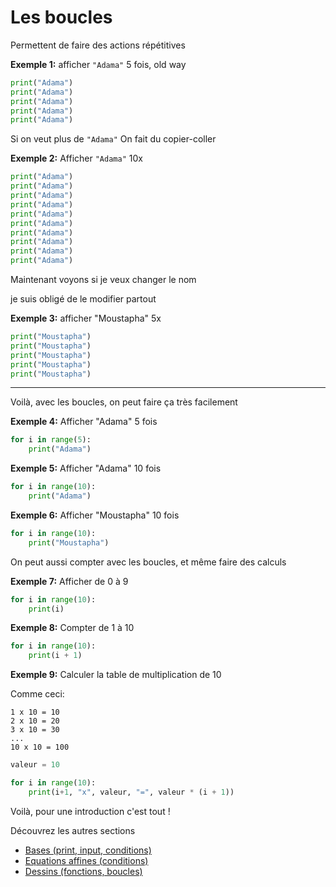 # Les boucles
Permettent de faire des actions répétitives

**Exemple 1:**  afficher `"Adama"` 5 fois, old way

```py
print("Adama")
print("Adama")
print("Adama")
print("Adama")
print("Adama")
```

Si on veut plus de `"Adama"` On fait du copier-coller

**Exemple 2:** Afficher `"Adama"` 10x

```py
print("Adama")
print("Adama")
print("Adama")
print("Adama")
print("Adama")
print("Adama")
print("Adama")
print("Adama")
print("Adama")
print("Adama")
```

Maintenant voyons si je veux changer le nom

je suis obligé de le modifier partout

**Exemple 3:**  afficher "Moustapha" 5x

```py
print("Moustapha")
print("Moustapha")
print("Moustapha")
print("Moustapha")
print("Moustapha")
```

<hr>

Voilà, avec les boucles, on peut faire ça très facilement

**Exemple 4:** Afficher "Adama" 5 fois

```py
for i in range(5):
    print("Adama")
```


**Exemple 5:** Afficher "Adama" 10 fois

```py
for i in range(10):
    print("Adama")
```

**Exemple 6:** Afficher "Moustapha" 10 fois

```py
for i in range(10):
    print("Moustapha")
```

On peut aussi compter avec les boucles, et même faire des calculs

**Exemple 7:**  Afficher de 0 à 9

```py
for i in range(10):
    print(i)
```

**Exemple 8:**  Compter de 1 à 10

```py
for i in range(10):
    print(i + 1)
```

**Exemple 9:**  Calculer la table de multiplication de 10

Comme ceci:

```
1 x 10 = 10
2 x 10 = 20
3 x 10 = 30
...
10 x 10 = 100
```

```py
valeur = 10

for i in range(10):
    print(i+1, "x", valeur, "=", valeur * (i + 1))
```

Voilà, pour une introduction c'est tout !

Découvrez les autres sections

* [Bases (print, input, conditions)](README.md)
* [Equations affines (conditions)](eq_affine.md)
* [Dessins (fonctions, boucles)](dessins.md)
